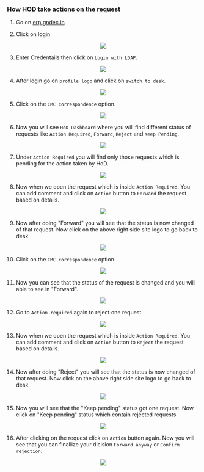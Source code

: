 ### How HOD take actions on the request

1. Go on [erp.gndec.in](https://erp.gndec.ac.in/)

2. Click on login

<p align="center">
  <img src="Images/c1.png" />
</p>

3. Enter Credentails then click on `Login with LDAP`.

<p align="center">
  <img src="Images/h1.png" />
</p>

4. After login go on `profile logo` and click on `switch to desk`.

<p align="center">
  <img src="Images/c5.png" />
</p>


5. Click on the `CMC correspondence` option.

<p align="center">
  <img src="Images/c6.png" />
</p>


6. Now you will see `HoD Dashboard` where you will find different status of requests like `Action Required`, `Forward`, `Reject` and `Keep Pending`.

<p align="center">
  <img src="Images/c7.png" />
</p>


7. Under `Action Required` you will find only those requests which is pending for the action taken by HoD.

<p align="center">
  <img src="Images/c8.png" />
</p>

8. Now when we open the request which is inside `Action Required`. You can add comment and click on `Action` button to `Forward` the request based on details.

<p align="center">
  <img src="Images/c9.png" />
</p>

9. Now after doing "Forward" you will see that the status is now changed of that request. Now click on the above right side site logo to go back to desk.

<p align="center">
  <img src="Images/h2.png" />
</p>

10. Click on the `CMC correspondence` option.

<p align="center">
  <img src="Images/c6.png" />
</p>

11. Now you can see that the status of the request is changed and you will able to see in "Forward".

<p align="center">
  <img src="Images/h3.png" />
</p>

12. Go to `Action required` again to reject one request.
<p align="center">
  <img src="Images/h4.png" />
</p>

13. Now when we open the request which is inside `Action Required`. You can add comment and click on `Action` button to `Reject` the request based on details.

<p align="center">
  <img src="Images/h5.png" />
</p>

14. Now after doing "Reject" you will see that the status is now changed of that request. Now click on the above right side site logo to go back to desk.

<p align="center">
  <img src="Images/h9.png" />
</p>

15. Now you will see that the "Keep pending" status got one request. Now click on "Keep pending" status which contain rejected requests.

<p align="center">
  <img src="Images/h7.png" />
</p>

16. After clicking on the request click on `Action` button again. Now you will see that you can finallize your dicision `Forward anyway` or `Confirm rejection`.

<p align="center">
  <img src="Images/h8.png" />
</p>
